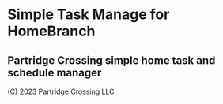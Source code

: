 # Simple Task Manage for HomeBranch

## Partridge Crossing simple home task and schedule manager

(C) 2023 Partridge Crossing LLC

